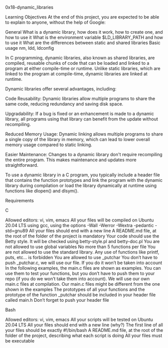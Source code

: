 0x18-dynamic_libraries

Learning Objectives
At the end of this project, you are expected to be able to explain to anyone, without the help of Google:

General
What is a dynamic library, how does it work, how to create one, and how to use it
What is the environment variable $LD_LIBRARY_PATH and how to use it
What are the differences between static and shared libraries
Basic usage nm, ldd, ldconfig

In C programming, dynamic libraries, also known as shared libraries, are compiled, reusable chunks of code that can be loaded and linked to a program at either compile-time or runtime. Unlike static libraries, which are linked to the program at compile-time, dynamic libraries are linked at runtime.

Dynamic libraries offer several advantages, including:

Code Reusability: Dynamic libraries allow multiple programs to share the same code, reducing redundancy and saving disk space.

Upgradability: If a bug is fixed or an enhancement is made to a dynamic library, all programs using that library can benefit from the update without recompiling.

Reduced Memory Usage: Dynamic linking allows multiple programs to share a single copy of the library in memory, which can lead to lower overall memory usage compared to static linking.

Easier Maintenance: Changes to a dynamic library don't require recompiling the entire program. This makes maintenance and updates more straightforward.

To use a dynamic library in a C program, you typically include a header file that contains the function prototypes and link the program with the dynamic library during compilation or load the library dynamically at runtime using functions like dlopen() and dlsym().


Requirements

C

Allowed editors: vi, vim, emacs
All your files will be compiled on Ubuntu 20.04 LTS using gcc, using the options -Wall -Werror -Wextra -pedantic -std=gnu89
All your files should end with a new line
A README.md file, at the root of the folder of the project is mandatory
Your code should use the Betty style. It will be checked using betty-style.pl and betty-doc.pl
You are not allowed to use global variables
No more than 5 functions per file
You are not allowed to use the standard library. Any use of functions like printf, puts, etc… is forbidden
You are allowed to use _putchar
You don’t have to push _putchar.c, we will use our file. If you do it won’t be taken into account
In the following examples, the main.c files are shown as examples. You can use them to test your functions, but you don’t have to push them to your repo (if you do we won’t take them into account). We will use our own main.c files at compilation. Our main.c files might be different from the one shown in the examples
The prototypes of all your functions and the prototype of the function _putchar should be included in your header file called main.h
Don’t forget to push your header file


Bash

Allowed editors: vi, vim, emacs
All your scripts will be tested on Ubuntu 20.04 LTS
All your files should end with a new line (why?)
The first line of all your files should be exactly #!/bin/bash
A README.md file, at the root of the folder of the project, describing what each script is doing
All your files must be executable

